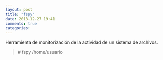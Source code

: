 ```yaml
---
layout: post
title: "fspy"
date: 2013-12-27 19:41
comments: true
categories: 
---
```

Herramienta de monitorización de la actividad de un sistema de archivos.

>\# fspy /home/usuario 

